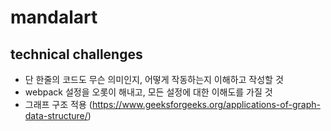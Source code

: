 # mandalart

## technical challenges

- 단 한줄의 코드도 무슨 의미인지, 어떻게 작동하는지 이해하고 작성할 것
- webpack 설정을 오롯이 해내고, 모든 설정에 대한 이해도를 가질 것
- 그래프 구조 적용 (https://www.geeksforgeeks.org/applications-of-graph-data-structure/)

